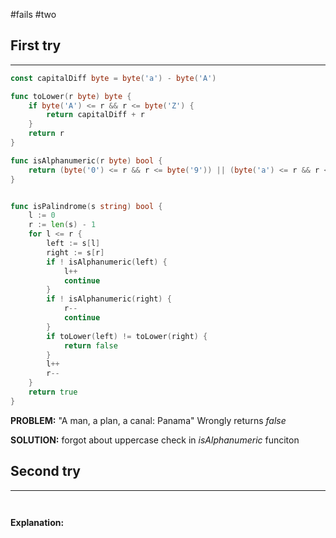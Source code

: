 #fails 
#two
## First try
___
```go
const capitalDiff byte = byte('a') - byte('A')

func toLower(r byte) byte {
    if byte('A') <= r && r <= byte('Z') {
        return capitalDiff + r
    }
    return r
}

func isAlphanumeric(r byte) bool {
    return (byte('0') <= r && r <= byte('9')) || (byte('a') <= r && r <= byte('z'))  // PROBLEM: this doesn't check for upper case
}


func isPalindrome(s string) bool {
    l := 0
    r := len(s) - 1
    for l <= r {
        left := s[l]
        right := s[r]
        if ! isAlphanumeric(left) {
            l++
            continue
        }
        if ! isAlphanumeric(right) {
            r--
            continue
        }
        if toLower(left) != toLower(right) {
            return false
        }
        l++
        r--
    }
    return true
}

```

**PROBLEM:** "A man, a plan, a canal: Panama"
Wrongly returns *false*

**SOLUTION:** forgot about uppercase check in *isAlphanumeric* funciton



## Second try
____
```go



```

**Explanation:**
